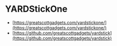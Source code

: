 # YARDStickOne

* [https://greatscottgadgets.com/yardstickone/](https://greatscottgadgets.com/yardstickone/)
* [https://github.com/greatscottgadgets/yardstick](https://github.com/greatscottgadgets/yardstick)

